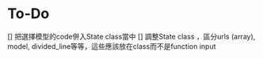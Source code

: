 # To-Do
[] 把選擇模型的code併入State class當中
[] 調整State class ，區分urls (array), model, divided_line等等，這些應該放在class而不是function input